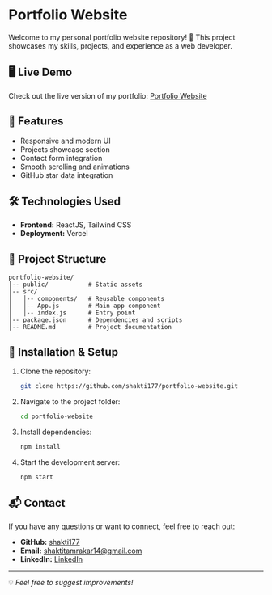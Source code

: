 # Portfolio Website

Welcome to my personal portfolio website repository! 🚀 This project showcases my skills, projects, and experience as a web developer.

## 🖥️ Live Demo
Check out the live version of my portfolio: [Portfolio Website](https://shakti-tamrakar.vercel.app/)

## 📌 Features
- Responsive and modern UI
- Projects showcase section
- Contact form integration
- Smooth scrolling and animations
- GitHub star data integration

## 🛠️ Technologies Used
- **Frontend:** ReactJS, Tailwind CSS
- **Deployment:** Vercel

## 📂 Project Structure
```
portfolio-website/
│-- public/           # Static assets
│-- src/
│   │-- components/   # Reusable components
│   │-- App.js        # Main app component
│   │-- index.js      # Entry point
│-- package.json      # Dependencies and scripts
│-- README.md         # Project documentation
```

## 🚀 Installation & Setup
1. Clone the repository:
   ```sh
   git clone https://github.com/shakti177/portfolio-website.git
   ```
2. Navigate to the project folder:
   ```sh
   cd portfolio-website
   ```
3. Install dependencies:
   ```sh
   npm install
   ```
4. Start the development server:
   ```sh
   npm start
   ```

## 📬 Contact
If you have any questions or want to connect, feel free to reach out:
- **GitHub:** [shakti177](https://github.com/shakti177)
- **Email:** shaktitamrakar14@gmail.com
- **LinkedIn:** [LinkedIn](https://www.linkedin.com/in/shaktitamrakar/)

---
💡 _Feel free to suggest improvements!_

